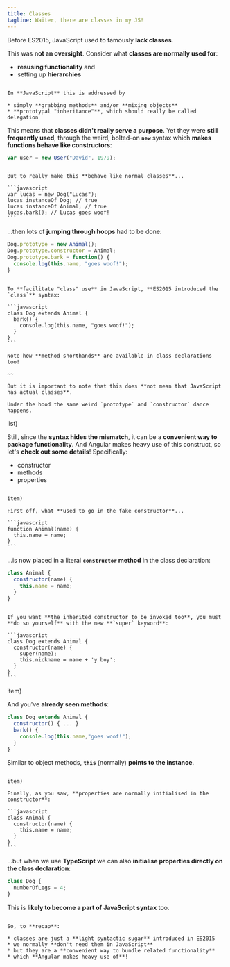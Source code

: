 ```yaml
---
title: Classes
tagline: Waiter, there are classes in my JS!
---
```


Before ES2015, JavaScript used to famously **lack classes**.

This was **not an oversight**. Consider what **classes are normally used for**:

* **resusing functionality** and 
* setting up **hierarchies**

~~~

In **JavaScript** this is addressed by

* simply **grabbing methods** and/or **mixing objects**
* **prototypal "inheritance"**, which should really be called delegation

~~~

This means that **classes didn't really serve a purpose**. Yet they were **still frequently used**, through the weird, bolted-on **`new`** syntax which **makes functions behave like constructors**:

```javascript
var user = new User("David", 1979);
```

~~~ 

But to really make this **behave like normal classes**...

```javascript
var lucas = new Dog("Lucas");
lucas instanceOf Dog; // true
lucas instanceOf Animal; // true
lucas.bark(); // Lucas goes woof!
```

~~~

...then lots of **jumping through hoops** had to be done:

```javascript
Dog.prototype = new Animal();
Dog.prototype.constructor = Animal;
Dog.prototype.bark = function() {
  console.log(this.name, "goes woof!");
}
```

~~~

To **facilitate "class" use** in JavaScript, **ES2015 introduced the `class`** syntax:

```javascript
class Dog extends Animal {
  bark() {
    console.log(this.name, "goes woof!");
  }
}
```

Note how **method shorthands** are available in class declarations too!

~~

But it is important to note that this does **not mean that JavaScript has actual classes**.

Under the hood the same weird `prototype` and `constructor` dance happens.

~~~

list)

Still, since the **syntax hides the mismatch**, it can be a **convenient way to package functionality**. And Angular makes heavy use of this construct, so let's **check out some details**! Specifically:

* constructor
* methods
* properties

~~~

item)

First off, what **used to go in the fake constructor**...

```javascript
function Animal(name) {
  this.name = name;
}
```

~~~

...is now placed in a literal **`constructor` method** in the class declaration:

```javascript
class Animal {
  constructor(name) {
    this.name = name;
  }
}
```

~~~

If you want **the inherited constructor to be invoked too**, you must **do so yourself** with the new **`super` keyword**:

```javascript
class Dog extends Animal {
  constructor(name) {
    super(name);
    this.nickname = name + 'y boy';
  }
}
```

~~~

item)

And you've **already seen methods**:

```javascript
class Dog extends Animal {
  constructor() { ... }
  bark() {
    console.log(this.name,"goes woof!");
  }
}
```

Similar to object methods, **`this`** (normally) **points to the instance**.

~~~

item) 

Finally, as you saw, **properties are normally initialised in the constructor**:

```javascript
class Animal {
  constructor(name) {
    this.name = name;
  }
}
```

~~~

...but when we use **TypeScript** we can also **initialise properties directly on the class declaration**:

```typescript
class Dog {
  numberOfLegs = 4;
}
```

This is **likely to become a part of JavaScript syntax** too.

~~~

So, to **recap**:

* classes are just a **light syntactic sugar** introduced in ES2015
* we normally **don't need them in JavaScript**
* but they are a **convenient way to bundle related functionality**
* which **Angular makes heavy use of**!




